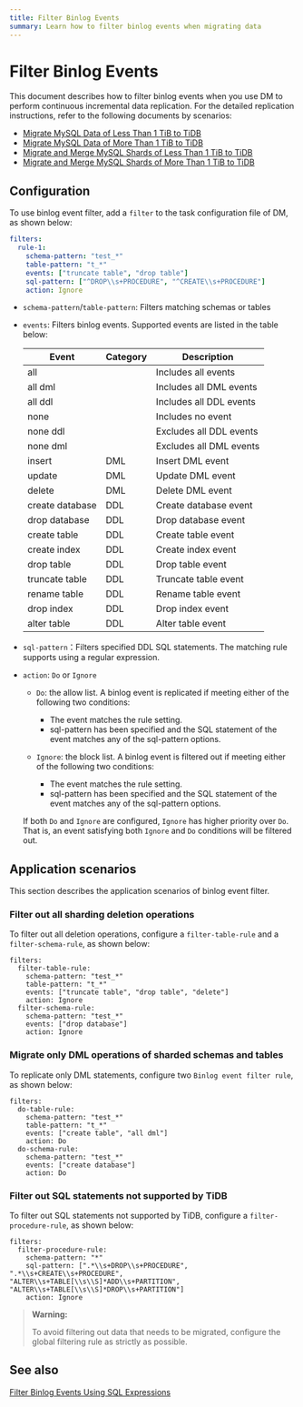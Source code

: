 ```yaml
---
title: Filter Binlog Events
summary: Learn how to filter binlog events when migrating data
---
```


# Filter Binlog Events

This document describes how to filter binlog events when you use DM to perform continuous incremental data replication. For the detailed replication instructions, refer to the following documents by scenarios:

- [Migrate MySQL Data of Less Than 1 TiB to TiDB](/data-migration/migrate-mysql-tidb-less-tb.md)
- [Migrate MySQL Data of More Than 1 TiB to TiDB](/data-migration/migrate-mysql-tidb-above-tb.md)
- [Migrate and Merge MySQL Shards of Less Than 1 TiB to TiDB](/data-migration/migrate-shared-mysql-tidb-less-tb.md)
- [Migrate and Merge MySQL Shards of More Than 1 TiB to TiDB](/data-migration/migrate-shared-mysql-tidb-above-tb.md)

## Configuration

To use binlog event filter, add a `filter` to the task configuration file of DM, as shown below:

```yaml
filters:
  rule-1:
    schema-pattern: "test_*"
    table-pattern: "t_*"
    events: ["truncate table", "drop table"]
    sql-pattern: ["^DROP\\s+PROCEDURE", "^CREATE\\s+PROCEDURE"]
    action: Ignore
```

- `schema-pattern`/`table-pattern`: Filters matching schemas or tables
- `events`: Filters binlog events. Supported events are listed in the table below:

  | Event           | Category | Description                       |
  | --------------- | ---- | --------------------------|
  | all             |      | Includes all events            |
  | all dml         |      | Includes all DML events        |
  | all ddl         |      | Includes all DDL events        |
  | none            |      | Includes no event          |
  | none ddl        |      | Excludes all DDL events      |
  | none dml        |      | Excludes all DML events      |
  | insert          | DML  | Insert DML event      |
  | update          | DML  | Update DML event      |
  | delete          | DML  | Delete DML event      |
  | create database | DDL  | Create database event |
  | drop database   | DDL  | Drop database event   |
  | create table    | DDL  | Create table event    |
  | create index    | DDL  | Create index event    |
  | drop table      | DDL  | Drop table event      |
  | truncate table  | DDL  | Truncate table event  |
  | rename table    | DDL  | Rename table event    |
  | drop index      | DDL  | Drop index event      |
  | alter table     | DDL  | Alter table event     |

- `sql-pattern`：Filters specified DDL SQL statements. The matching rule supports using a regular expression.
- `action`: `Do` or `Ignore`

    - `Do`: the allow list. A binlog event is replicated if meeting either of the following two conditions:

        - The event matches the rule setting.
        - sql-pattern has been specified and the SQL statement of the event matches any of the sql-pattern options.

    - `Ignore`: the block list. A binlog event is filtered out if meeting either of the following two conditions:

        - The event matches the rule setting.
        - sql-pattern has been specified and the SQL statement of the event matches any of the sql-pattern options.

    If both `Do` and `Ignore` are configured, `Ignore` has higher priority over `Do`. That is, an event satisfying both `Ignore` and `Do` conditions will be filtered out.

## Application scenarios

This section describes the application scenarios of binlog event filter.

### Filter out all sharding deletion operations

To filter out all deletion operations, configure a `filter-table-rule` and a `filter-schema-rule`, as shown below:

```
filters:
  filter-table-rule:
    schema-pattern: "test_*"
    table-pattern: "t_*"
    events: ["truncate table", "drop table", "delete"]
    action: Ignore
  filter-schema-rule:
    schema-pattern: "test_*"
    events: ["drop database"]
    action: Ignore
```

### Migrate only DML operations of sharded schemas and tables

To replicate only DML statements, configure two `Binlog event filter rule`, as shown below:

```
filters:
  do-table-rule:
    schema-pattern: "test_*"
    table-pattern: "t_*"
    events: ["create table", "all dml"]
    action: Do
  do-schema-rule:
    schema-pattern: "test_*"
    events: ["create database"]
    action: Do
```

### Filter out SQL statements not supported by TiDB

To filter out SQL statements not supported by TiDB, configure a `filter-procedure-rule`, as shown below:

```
filters:
  filter-procedure-rule:
    schema-pattern: "*"
    sql-pattern: [".*\\s+DROP\\s+PROCEDURE", ".*\\s+CREATE\\s+PROCEDURE", "ALTER\\s+TABLE[\\s\\S]*ADD\\s+PARTITION", "ALTER\\s+TABLE[\\s\\S]*DROP\\s+PARTITION"]
    action: Ignore
```

> **Warning:**
>
> To avoid filtering out data that needs to be migrated, configure the global filtering rule as strictly as possible.

## See also

[Filter Binlog Events Using SQL Expressions](/data-migration/migrate-with-binlog-sql-expression-filter.md)